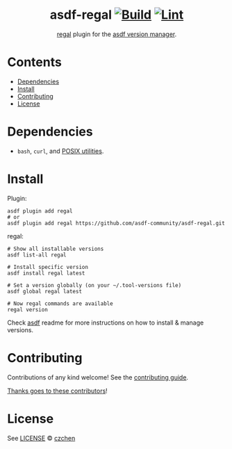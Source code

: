 <div align="center">

# asdf-regal [![Build](https://github.com/asdf-community/asdf-regal/actions/workflows/build.yml/badge.svg)](https://github.com/asdf-community/asdf-regal/actions/workflows/build.yml) [![Lint](https://github.com/asdf-community/asdf-regal/actions/workflows/lint.yml/badge.svg)](https://github.com/asdf-community/asdf-regal/actions/workflows/lint.yml)

[regal](https://github.com/StyraInc/regal) plugin for the [asdf version manager](https://asdf-vm.com).

</div>

# Contents

- [Dependencies](#dependencies)
- [Install](#install)
- [Contributing](#contributing)
- [License](#license)

# Dependencies

- `bash`, `curl`, and [POSIX utilities](https://pubs.opengroup.org/onlinepubs/9699919799/idx/utilities.html).

# Install

Plugin:

```shell
asdf plugin add regal
# or
asdf plugin add regal https://github.com/asdf-community/asdf-regal.git
```

regal:

```shell
# Show all installable versions
asdf list-all regal

# Install specific version
asdf install regal latest

# Set a version globally (on your ~/.tool-versions file)
asdf global regal latest

# Now regal commands are available
regal version
```

Check [asdf](https://github.com/asdf-vm/asdf) readme for more instructions on how to
install & manage versions.

# Contributing

Contributions of any kind welcome! See the [contributing guide](contributing.md).

[Thanks goes to these contributors](https://github.com/asdf-community/asdf-regal/graphs/contributors)!

# License

See [LICENSE](LICENSE) © [czchen](https://github.com/czchen)
